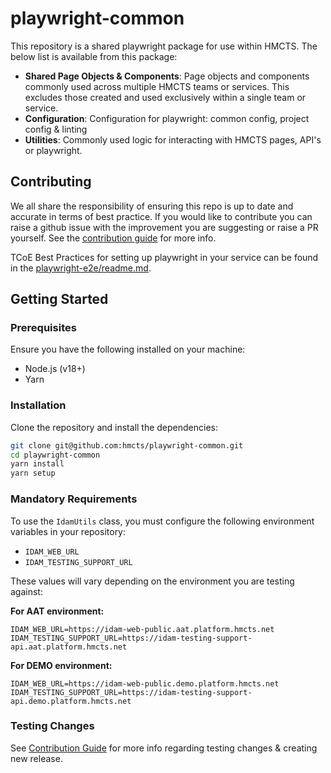 # playwright-common

This repository is a shared playwright package for use within HMCTS. The below list is available from this package:

- **Shared Page Objects & Components**: Page objects and components commonly used across multiple HMCTS teams or services. This excludes those created and used exclusively within a single team or service.
- **Configuration**: Configuration for playwright: common config, project config & linting
- **Utilities**: Commonly used logic for interacting with HMCTS pages, API's or playwright.

## Contributing

We all share the responsibility of ensuring this repo is up to date and accurate in terms of best practice. If you would like to contribute you can raise a github issue with the improvement you are suggesting or raise a PR yourself. See the [contribution guide](https://github.com/hmcts/tcoe-playwright-example/blob/master/CONTRIBUTING.md) for more info.

TCoE Best Practices for setting up playwright in your service can be found in the [playwright-e2e/readme.md](https://github.com/hmcts/tcoe-playwright-example/blob/master/docs/BEST_PRACTICE.md).

## Getting Started

### Prerequisites

Ensure you have the following installed on your machine:

- Node.js (v18+)
- Yarn

### Installation

Clone the repository and install the dependencies:

```bash
git clone git@github.com:hmcts/playwright-common.git
cd playwright-common
yarn install
yarn setup
```

### Mandatory Requirements

To use the `IdamUtils` class, you must configure the following environment variables in your repository:

- `IDAM_WEB_URL`  
- `IDAM_TESTING_SUPPORT_URL`

These values will vary depending on the environment you are testing against:

**For AAT environment:**
```env
IDAM_WEB_URL=https://idam-web-public.aat.platform.hmcts.net  
IDAM_TESTING_SUPPORT_URL=https://idam-testing-support-api.aat.platform.hmcts.net
```
**For DEMO environment:**
```env
IDAM_WEB_URL=https://idam-web-public.demo.platform.hmcts.net  
IDAM_TESTING_SUPPORT_URL=https://idam-testing-support-api.demo.platform.hmcts.net
```

### Testing Changes

See [Contribution Guide](./CONTRIBUTING.md) for more info regarding testing changes & creating new release.
